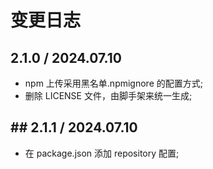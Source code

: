 # 变更日志

## 2.1.0 / 2024.07.10

- npm 上传采用黑名单.npmignore 的配置方式;
- 删除 LICENSE 文件，由脚手架来统一生成;

## ## 2.1.1 / 2024.07.10

- 在 package.json 添加 repository 配置;
